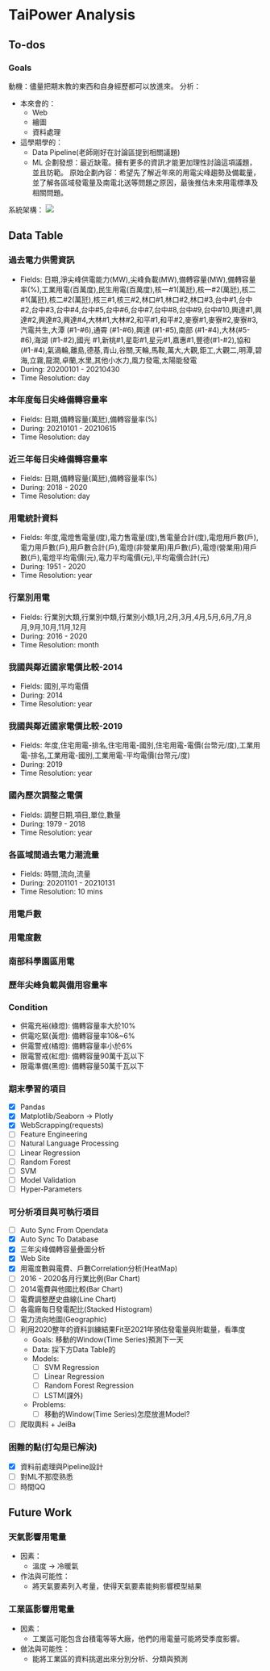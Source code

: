 # TaiPower Analysis

## To-dos
### Goals
動機：儘量把期末教的東西和自身經歷都可以放進來。
分析：
- 本來會的：
  - Web
  - 繪圖
  - 資料處理
- 這學期學的：
  - Data Pipeline(老師剛好在討論區提到相關議題)
  - ML
企劃發想：最近缺電。擁有更多的資訊才能更加理性討論這項議題，並且防範。
原始企劃內容：希望先了解近年來的用電尖峰趨勢及備載量，並了解各區域發電量及南電北送等問題之原因，最後推估未來用電標準及相關問題。

系統架構：
![](https://i.imgur.com/9Y74MDL.png)


## Data Table
### 過去電力供需資訊
- Fields: 日期,淨尖峰供電能力(MW),尖峰負載(MW),備轉容量(MW),備轉容量率(%),工業用電(百萬度),民生用電(百萬度),核一#1(萬瓩),核一#2(萬瓩),核二#1(萬瓩),核二#2(萬瓩),核三#1,核三#2,林口#1,林口#2,林口#3,台中#1,台中#2,台中#3,台中#4,台中#5,台中#6,台中#7,台中#8,台中#9,台中#10,興達#1,興達#2,興達#3,興達#4,大林#1,大林#2,和平#1,和平#2,麥寮#1,麥寮#2,麥寮#3,汽電共生,大潭 (#1-#6),通霄 (#1-#6),興達 (#1-#5),南部 (#1-#4),大林(#5-#6),海湖 (#1-#2),國光 #1,新桃#1,星彰#1,星元#1,嘉惠#1,豐德(#1-#2),協和 (#1-#4),氣渦輪,離島,德基,青山,谷關,天輪,馬鞍,萬大,大觀,鉅工,大觀二,明潭,碧海,立霧,龍澗,卓蘭,水里,其他小水力,風力發電,太陽能發電
- During: 20200101 - 20210430
- Time Resolution: day
### 本年度每日尖峰備轉容量率
- Fields: 日期,備轉容量(萬瓩),備轉容量率(%)
- During: 20210101 - 20210615
- Time Resolution: day
### 近三年每日尖峰備轉容量率
- Fields: 日期,備轉容量(萬瓩),備轉容量率(%)
- During: 2018 - 2020
- Time Resolution: day
### 用電統計資料
- Fields: 年度,電燈售電量(度),電力售電量(度),售電量合計(度),電燈用戶數(戶),電力用戶數(戶),用戶數合計(戶),電燈(非營業用)用戶數(戶),電燈(營業用)用戶數(戶),電燈平均電價(元),電力平均電價(元),平均電價合計(元)
- During: 1951 - 2020
- Time Resolution: year
### 行業別用電
- Fields: 行業別大類,行業別中類,行業別小類,1月,2月,3月,4月,5月,6月,7月,8月,9月,10月,11月,12月
- During: 2016 - 2020
- Time Resolution: month
### 我國與鄰近國家電價比較-2014
- Fields: 國別,平均電價
- During: 2014
- Time Resolution: year
### 我國與鄰近國家電價比較-2019
- Fields: 年度,住宅用電-排名,住宅用電-國別,住宅用電-電價(台幣元/度),工業用電-排名,工業用電-國別,工業用電-平均電價(台幣元/度)
- During: 2019
- Time Resolution: year
### 國內歷次調整之電價
- Fields: 調整日期,項目,單位,數量
- During: 1979 - 2018
- Time Resolution:  year
### 各區域間過去電力潮流量
- Fields: 時間,流向,流量
- During: 20201101 - 20210131 
- Time Resolution: 10 mins
### 用電戶數
### 用電度數
### 南部科學園區用電
### 歷年尖峰負載與備用容量率

### Condition
- 供電充裕(綠燈): 備轉容量率大於10%
- 供電吃緊(黃燈): 備轉容量率10&~6%
- 供電警戒(橘燈): 備轉容量率小於6%
- 限電警戒(紅燈): 備轉容量90萬千瓦以下
- 限電準備(黑燈): 備轉容量50萬千瓦以下

### 期末學習的項目
- [x] Pandas
- [x] Matplotlib/Seaborn -> Plotly
- [x] WebScrapping(requests)
- [ ] Feature Engineering
- [ ] Natural Language Processing
- [ ] Linear Regression
- [ ] Random Forest
- [ ] SVM
- [ ] Model Validation
- [ ] Hyper-Parameters
### 可分析項目與可執行項目
- [ ] Auto Sync From Opendata
- [x] Auto Sync To Database
- [x] 三年尖峰備轉容量疊圖分析
- [x] Web Site
- [x] 用電度數與電費、戶數Correlation分析(HeatMap)
- [ ] 2016 - 2020各月行業比例(Bar Chart)
- [ ] 2014電費與他國比較(Bar Chart)
- [ ] 電費調整歷史曲線(Line Chart)
- [ ] 各電廠每日發電配比(Stacked Histogram)
- [ ] 電力流向地圖(Geographic)
- [ ] 利用2020整年的資料訓練結果Fit至2021年預估發電量與附載量，看準度
  - Goals: 移動的Window(Time Series)預測下一天
  - Data: 採下方Data Table的
  - Models:
    - [ ] SVM Regression
    - [ ] Linear Regression
    - [ ] Random Forest Regression
    - [ ] LSTM(課外)
  - Problems:
    - [ ] 移動的Window(Time Series)怎麼放進Model?
- [ ] 爬取輿料 + JeiBa
### 困難的點(打勾是已解決)
- [x] 資料前處理與Pipeline設計
- [ ] 對ML不那麼熟悉
- [ ] 時間QQ

## Future Work
### 天氣影響用電量
- 因素：
  - 溫度 -> 冷暖氣
- 作法與可能性：
  - 將天氣要素列入考量，使得天氣要素能夠影響模型結果
### 工業區影響用電量
- 因素：
  - 工業區可能包含台積電等等大廠，他們的用電量可能將受季度影響。
- 做法與可能性：
  - 能將工業區的資料挑選出來分別分析、分類與預測
